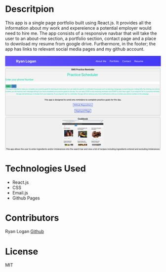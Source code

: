 # Descritpion 
This app is a single page portfolio built using React.js. It provides all the information about my work and expereience a potential employer would need to hire me. The app consists of a responsive navbar that will take the user to an about-me section, a portfolio section, contact page and a place to download my resume from google drive. Furthermore, in the footer; the app has links to relevant social media pages and my github account. 


![Photo of Portfolio](src/components/App.png?raw=true)

# Technologies Used 
* React.js
* CSS 
* Email.js 
* Github Pages 

# Contributors 
Ryan Logan [Github](https://github.com/ryelow94)

# License 
MIT
